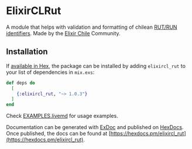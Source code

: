 # ElixirCLRut

A module that helps with validation and formatting
of chilean [RUT/RUN identifiers](https://es.wikipedia.org/wiki/Rol_%C3%9Anico_Tributario).
Made by the [Elixir Chile](https://elixircl.github.io) Community.

## Installation

If [available in Hex](https://hex.pm/docs/publish), the package can be installed
by adding `elixircl_rut` to your list of dependencies in `mix.exs`:

```elixir
def deps do
  [
    {:elixircl_rut, "~> 1.0.3"}
  ]
end
```

Check [EXAMPLES.livemd](EXAMPLES.livemd) for usage examples.

Documentation can be generated with [ExDoc](https://github.com/elixir-lang/ex_doc)
and published on [HexDocs](https://hexdocs.pm). Once published, the docs can
be found at [https://hexdocs.pm/elixircl_rut](https://hexdocs.pm/elixircl_rut).
